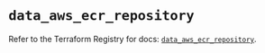 # `data_aws_ecr_repository`

Refer to the Terraform Registry for docs: [`data_aws_ecr_repository`](https://registry.terraform.io/providers/hashicorp/aws/4.54.0/docs/data-sources/ecr_repository).
